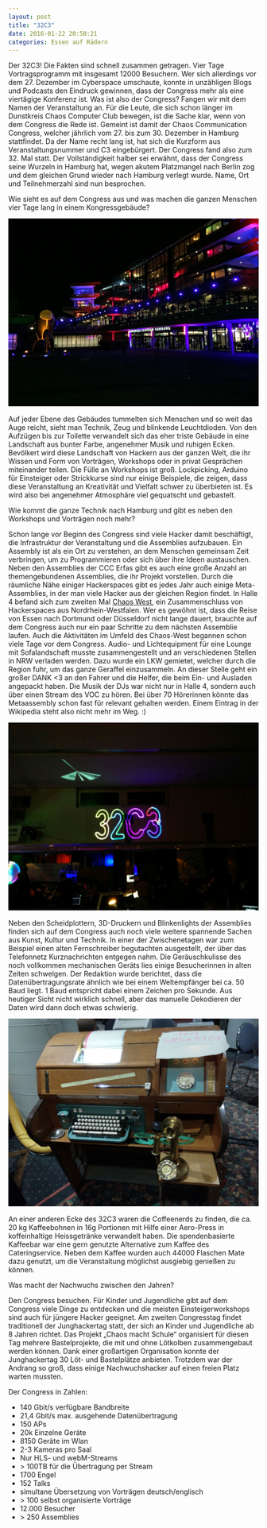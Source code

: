 ```yaml
---
layout: post
title: "32C3"
date: 2016-01-22 20:50:21
categories: Essen auf Rädern
---
```


Der 32C3! Die Fakten sind schnell zusammen getragen. Vier Tage Vortragsprogramm mit insgesamt 12000 Besuchern. Wer sich allerdings vor dem 27. Dezember im Cyberspace umschaute, konnte in unzähligen Blogs und Podcasts den Eindruck gewinnen, dass der Congress mehr als eine viertägige Konferenz ist. Was ist also der Congress? Fangen wir mit dem Namen der Veranstaltung an. Für die Leute, die sich schon länger im Dunstkreis Chaos Computer Club bewegen, ist die Sache klar, wenn von dem Congress die Rede ist. Gemeint ist damit der Chaos Communication Congress, welcher jährlich vom 27. bis zum 30. Dezember in Hamburg stattfindet. Da der Name recht lang ist, hat sich die Kurzform aus Veranstaltungsnummer und C3 eingebürgert. Der Congress fand also zum 32. Mal statt. Der Vollständigkeit halber sei erwähnt, dass der Congress seine Wurzeln in Hamburg hat, wegen akutem Platzmangel nach Berlin zog und dem gleichen Grund wieder nach Hamburg verlegt wurde. Name, Ort und Teilnehmerzahl sind nun besprochen.

Wie sieht es auf dem Congress aus und was machen die ganzen Menschen vier Tage lang in einem Kongressgebäude?

![Quelle: Chaospott](/media/2016-01-22/32c3_00.jpg)

Auf jeder Ebene des Gebäudes tummelten sich Menschen und so weit das Auge reicht, sieht man Technik, Zeug und blinkende Leuchtdioden. Von den Aufzügen bis zur Toilette verwandelt sich das eher triste Gebäude in eine Landschaft aus bunter Farbe, angenehmer Musik und ruhigen Ecken. Bevölkert wird diese Landschaft von Hackern aus der ganzen Welt, die ihr Wissen und Form von Vorträgen, Workshops oder in privat Gesprächen miteinander teilen. Die Fülle an Workshops ist groß. Lockpicking, Arduino für Einsteiger oder Strickkurse sind nur einige Beispiele, die zeigen, dass diese Veranstaltung an Kreativität und Vielfalt schwer zu überbieten ist. Es wird also bei angenehmer Atmosphäre viel gequatscht und gebastelt.

Wie kommt die ganze Technik nach Hamburg und gibt es neben den Workshops und Vorträgen noch mehr?

Schon lange vor Beginn des Congress sind viele Hacker damit beschäftigt, die Infrastruktur der Veranstaltung und die Assemblies aufzubauen. Ein Assembly ist als ein Ort zu verstehen, an dem Menschen gemeinsam Zeit verbringen, um zu Programmieren oder sich über ihre Ideen austauschen. Neben den Assemblies der CCC Erfas gibt es auch eine große Anzahl an themengebundenen Assemblies, die ihr Projekt vorstellen. Durch die räumliche Nähe einiger Hackerspaces gibt es jedes Jahr auch einige Meta-Assemblies, in der man viele Hacker aus der gleichen Region findet. In Halle 4 befand sich zum zweiten Mal [Chaos West](https://chaos-west.de/wiki/), ein Zusammenschluss von Hackerspaces aus Nordrhein-Westfalen. Wer es gewöhnt ist, dass die Reise von Essen nach Dortmund oder Düsseldorf nicht lange dauert, brauchte auf dem Congress auch nur ein paar Schritte zu dem nächsten Assemblie laufen. Auch die Aktivitäten im Umfeld des Chaos-West begannen schon viele Tage vor dem Congress. Audio- und Lichtequipment für eine Lounge mit Sofalandschaft musste zusammengestellt und an verschiedenen Stellen in NRW verladen werden. Dazu wurde ein LKW gemietet, welcher durch die Region fuhr, um das ganze Geraffel einzusammeln. An dieser Stelle geht ein großer DANK \<3 an den Fahrer und die Helfer, die beim Ein- und Ausladen angepackt haben. Die Musik der DJs war nicht nur in Halle 4, sondern auch über einen Stream des VOC zu hören. Bei über 70 Hörerinnen könnte das Metaassembly schon fast für relevant gehalten werden. Einem Eintrag in der Wikipedia steht also nicht mehr im Weg. :)

![Quelle: Chaospott](/media/2016-01-22/32c3_01.jpg)

Neben den Scheidplottern, 3D-Druckern und Blinkenlights der Assemblies finden sich auf dem Congress auch noch viele weitere spannende Sachen aus Kunst, Kultur und Technik. In einer der Zwischenetagen war zum Beispiel einen alten Fernschreiber begutachten ausgestellt, der  über das Telefonnetz Kurznachrichten entgegen nahm. Die Geräuschkulisse des noch vollkommen mechanischen Geräts lies einige Besucherinnen in alten Zeiten schwelgen. Der Redaktion wurde berichtet, dass die Datenübertragungsrate ähnlich wie bei einem Weltempfänger bei ca. 50 Baud liegt. 1 Baud entspricht dabei einem Zeichen pro Sekunde. Aus heutiger Sicht nicht wirklich schnell, aber das manuelle Dekodieren der Daten wird dann doch etwas schwierig.

![Quelle: Hong Phuc](/media/2016-01-22/32c3_02.jpg)

An einer anderen Ecke des 32C3 waren die Coffeenerds zu finden, die ca. 20 kg Kaffeebohnen in 16g Portionen mit Hilfe einer Aero-Press in koffeinhaltige Heissgetränke verwandelt haben. Die spendenbasierte Kaffeebar war eine gern genutzte Alternative zum Kaffee des Cateringservice. Neben dem Kaffee wurden auch 44000 Flaschen Mate dazu genutzt, um die Veranstaltung möglichst ausgiebig genießen zu können.

Was macht der Nachwuchs zwischen den Jahren?

Den Congress besuchen. Für Kinder und Jugendliche gibt auf dem Congress viele Dinge zu entdecken und die meisten Einsteigerworkshops sind auch für jüngere Hacker geeignet. Am zweiten Congresstag findet traditionell der Junghackertag statt, der sich an Kinder und Jugendliche ab 8 Jahren richtet. Das Projekt „Chaos macht Schule“ organisiert für diesen Tag mehrere Bastelprojekte, die mit und ohne Lötkolben zusammengebaut werden können. Dank einer großartigen Organisation konnte der Junghackertag 30 Löt- und Bastelplätze anbieten. Trotzdem war der Andrang so groß, dass einige Nachwuchshacker auf einen freien Platz warten mussten. 

Der Congress in Zahlen:

* 140 Gbit/s verfügbare Bandbreite 
* 21,4 Gbit/s max. ausgehende Datenübertragung 
* 150 APs
* 20k Einzelne Geräte
* 8150 Geräte im Wlan
* 2-3 Kameras pro Saal
* Nur HLS- und webM-Streams
* \> 100TB für die Übertragung per Stream
* 1700 Engel
* 152 Talks
* simultane Übersetzung von Vorträgen deutsch/englisch
* \> 100 selbst organisierte Vorträge
* 12.000 Besucher
* \> 250 Assemblies
